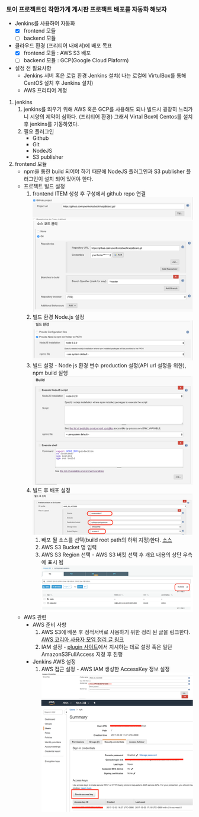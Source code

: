 ### 토이 프로젝트인 착한가게 게시판 프로잭트 배포를 자동화 해보자
* Jenkins를 사용하여 자동화
    - [x] frontend 모듈
    - [ ] backend 모듈
* 클라우드 환경 (프리티어 내에서)에 배포 목표
    - [x] frontend 모듈 : AWS S3 배포
    - [ ] backend 모듈 : GCP(Google Cloud Plaform) 

* 설정 전 필요사항
    * Jenkins 서버 혹은 로컬 환경 Jenkins 설치( 나는 로컬에 VirtulBox를 통해 CentOS 설치 후 Jenkins 설치)
    * AWS 프리티어 계정

1. jenkins 
    1. jenkins를 띄우기 위해 AWS 혹은 GCP를 사용해도 되나 빌드시 굉장히 느리가니 시양의 제약이 심하다. (프리티어 환경) 그래서 Virtal Box에 Centos를 설치 후 jenkins를 기동하였다.
    2. 필요 플러그인
        * Github
        * Git
        * NodeJS
        * S3 publisher
2. frontend 모듈
    * npm을 통한 build 되어야 하기 때문에 NodeJS 플러그인과 S3 publisher 플러그인이 설치 되어 있어야 한다.
    * 프로젝트 빌드 설정
        1. frontend ITEM 생성 후 구성에서 github repo 연결
            ![jenkins 1](https://github.com/yoonhona/TIL/blob/master/skill/devops/image/frontend_1.png?raw=true)
            ![jenkins 2](https://github.com/yoonhona/TIL/blob/master/skill/devops/image/frontend_2.png?raw=true)
        2. 빌드 환경 Node.js 설정
            ![jenkins 3](https://github.com/yoonhona/TIL/blob/master/skill/devops/image/frontend_3.png?raw=true)
        3. 빌드 설정 - Node js 환경 변수 production 설정(API url 설정을 위한), npm build 실행
            ![jenkins 4](https://github.com/yoonhona/TIL/blob/master/skill/devops/image/frontend_4.png?raw=true)
        4. 빌드 후 배포 설정
            ![jenkins 5](https://github.com/yoonhona/TIL/blob/master/skill/devops/image/frontend_5.png?raw=true)
            1. 배포 될 소스를 선택(build root path의 하위 지정)한다. [소스](https://github.com/yoonhona/bootVuejsBoard/blob/master/frontend/config/index.js#L8)
            1. AWS S3 Bucket 명 입력
            1. AWS S3 Region 선택 - AWS S3 버킷 선택 후 개요 내용의 상단 우측에 표시 됨
            ![jenkins 6](https://github.com/yoonhona/TIL/blob/master/skill/devops/image/frontend_6.png?raw=true)
    * AWS 관련
        * AWS 준비 사항
            1. AWS S3에 배폰 후 정적서버로 사용하기 위한 정리 된 글을 링크한다. [AWS 코리아 사용자 모임 정리 글 링크](https://github.com/awskrug/aws-serverless-workshops/tree/master/WebApplication/1_StaticWebHosting)
            1. IAM 설정 - [plugin 사이트](https://plugins.jenkins.io/s3)에서 지시하는 데로 설정 혹은 일단 AmazonS3FullAccess 지정 후 진행
        * Jenkins AWS 설정
            1. AWS 접근 설정 - AWS IAM 생성한 AccessKey 정보 설정
            ![jenkins 7](https://github.com/yoonhona/TIL/blob/master/skill/devops/image/frontend_7.png?raw=true)
            ![jenkins 8](https://github.com/yoonhona/TIL/blob/master/skill/devops/image/frontend_8.png?raw=true)